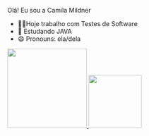 Olá! Eu sou a Camila Mildner

- 👩‍💻Hoje trabalho com Testes de Software 
- 🌱 Estudando JAVA
- 😄 Pronouns: ela/dela

 <div>
  <a href="https://github.com/camilamildner">
  <img height="180em" src="https://github-readme-stats.vercel.app/api?username=camilamildner&show_icons=true&theme=synthwave&include_all_commits=true&count_private=true"/>
  <img height="120em" src="https://github-readme-stats.vercel.app/api/top-langs/?username=camilamildner&layout=compact&langs_count=7&theme=synthwave"/>
</div>
